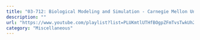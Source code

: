 ```yaml
---
title: "03-712: Biological Modeling and Simulation - Carnegie Mellon University"
description: ""
url: "https://www.youtube.com/playlist?list=PLUKmtlUTHfBOgpZFmTvsTwkUh2K1RAse-"
category: "Miscellaneous"
---
```

